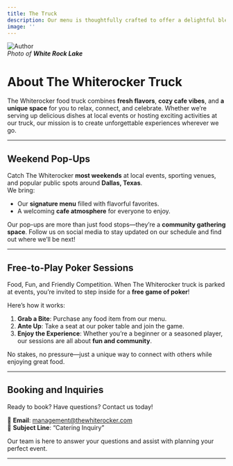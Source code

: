```yaml
---
title: The Truck
description: Our menu is thoughtfully crafted to offer a delightful blend of classic favorites and unique creations, perfect for every palate.
image: ''
---
```


<div class="gallery-box">
  <div class="gallery">
    <img src="/images/services/truck-service.webp" loading="lazy" alt="Author">
  </div>
  <em>Photo of <b>White Rock Lake</b></em>
</div>


# About The Whiterocker Truck  
The Whiterocker food truck combines **fresh flavors**, **cozy cafe vibes**, and **a unique space** for you to relax, connect, and celebrate. Whether we’re serving up delicious dishes at local events or hosting exciting activities at our truck, our mission is to create unforgettable experiences wherever we go.  

---

## Weekend Pop-Ups  
Catch The Whiterocker **most weekends** at local events, sporting venues, and popular public spots around **Dallas, Texas**.  
We bring:  
- Our **signature menu** filled with flavorful favorites.  
- A welcoming **cafe atmosphere** for everyone to enjoy.  

Our pop-ups are more than just food stops—they’re a **community gathering space**. Follow us on social media to stay updated on our schedule and find out where we’ll be next!  

---

## Free-to-Play Poker Sessions  
Food, Fun, and Friendly Competition. When The Whiterocker truck is parked at events, you’re invited to step inside for a **free game of poker**!  

Here’s how it works:  
1. **Grab a Bite**: Purchase any food item from our menu.  
2. **Ante Up**: Take a seat at our poker table and join the game.  
3. **Enjoy the Experience**: Whether you’re a beginner or a seasoned player, our sessions are all about **fun and community**.  

No stakes, no pressure—just a unique way to connect with others while enjoying great food.  

---

## Booking and Inquiries  
Ready to book? Have questions? Contact us today!  

📧 **Email**: [management@thewhiterocker.com](mailto:management@thewhiterocker.com)  
📌 **Subject Line**: “Catering Inquiry”  

Our team is here to answer your questions and assist with planning your perfect event.  

---